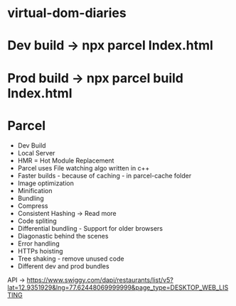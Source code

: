 # virtual-dom-diaries

# Dev build -> npx parcel Index.html
# Prod build -> npx parcel build Index.html

# Parcel
- Dev Build
- Local Server
- HMR = Hot Module Replacement 
- Parcel uses File watching algo written in c++
- Faster builds - because of caching - in parcel-cache folder
- Image optimization
- Minification
- Bundling
- Compress
- Consistent Hashing -> Read more
- Code spliting
- Differential bundling - Support for older browsers
- Diagonastic behind the scenes
- Error handling
- HTTPs hoisting
- Tree shaking - remove unused code
- Different dev and prod bundles



API -> https://www.swiggy.com/dapi/restaurants/list/v5?lat=12.9351929&lng=77.62448069999999&page_type=DESKTOP_WEB_LISTING